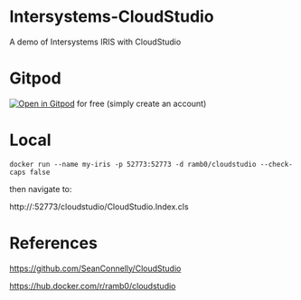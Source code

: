 # Intersystems-CloudStudio

A demo of Intersystems IRIS with CloudStudio

# Gitpod

[![Open in Gitpod](https://gitpod.io/button/open-in-gitpod.svg)](https://gitpod.io/#https://github.com/RamSailopal/fmql-patients-admin) for free (simply create an account)

# Local

    docker run --name my-iris -p 52773:52773 -d ramb0/cloudstudio --check-caps false

then navigate to:

http://<machine running docker>:52773/cloudstudio/CloudStudio.Index.cls

# References

https://github.com/SeanConnelly/CloudStudio

https://hub.docker.com/r/ramb0/cloudstudio

